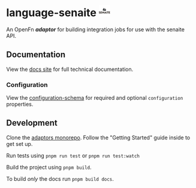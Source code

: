 # language-senaite <img src='./assets/square.png' width="30" height="30"/>

An OpenFn **_adaptor_** for building integration jobs for use with the
senaite API.

## Documentation

View the
[docs site](https://docs.openfn.org/adaptors/packages/senaite-docs) for
full technical documentation.

### Configuration

View the
[configuration-schema](https://docs.openfn.org/adaptors/packages/senaite-configuration-schema/)
for required and optional `configuration` properties.

## Development

Clone the [adaptors monorepo](https://github.com/OpenFn/adaptors). Follow the
"Getting Started" guide inside to get set up.

Run tests using `pnpm run test` or `pnpm run test:watch`

Build the project using `pnpm build`.

To build _only_ the docs run `pnpm build docs`.
